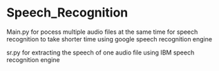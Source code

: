 # Speech_Recognition

Main.py for pocess multiple audio files at the same time for speech recognition to take shorter time using google speech recognition engine


sr.py for extracting the speech of one audio file using IBM speech recognition engine
